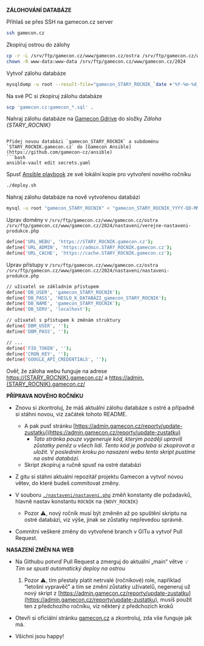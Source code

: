 **ZÁLOHOVÁNÍ DATABÁZE**

Přihlaš se přes SSH na gamecon.cz server

```bash
ssh gamecon.cz
```

Zkopíruj ostrou do zálohy

```bash
cp -r -L /srv/ftp/gamecon.cz/www/gamecon.cz/ostra /srv/ftp/gamecon.cz/www/gamecon.cz/2024
chown -R www-data:www-data /srv/ftp/gamecon.cz/www/gamecon.cz/2024
```

Vytvoř zálohu databáze

```bash
mysqldump -u root --result-file="gamecon_STARY_ROCNIK_`date +'%Y-%m-%d_%H-%M-%S'`-dump.sql" --extended-insert --routines --triggers --delayed-insert --no-tablespaces "d16779_gcostra"
```

Na své PC si zkopíruj zálohu databáze

```bash
scp 'gamecon.cz:gamecon_*.sql' .
```

Nahraj zálohu databáze
na [Gamecon Gdrive](https://drive.google.com/drive/folders/1QZIzXCrOQ2JMYi0EjI5EMbri0KHTJ9Nv?usp=drive_link) do složky
_Záloha {STARY_ROCNIK}_

```

Přidej novou databázi `gamecon_STARY_ROCNIK` a subdoménu `STARY_ROCNIK.gamecon.cz` do [Gamecon Ansible](https://github.com/gamecon-cz/ansible)
```bash
ansible-vault edit secrets.yaml
```

Spusť [Ansible playbook](https://github.com/gamecon-cz/ansible) ze své lokální kopie pro vytvoření nového ročníku

```bash
./deploy.sh
```

Nahraj zálohu databáze na nově vytvořenou databázi

```bash
mysql -u root "gamecon_STARY_ROCNIK" < "gamecon_STARY_ROCNIK_YYYY-DD-MM-HH-ii-ss-dump.sql"
```

Uprav domény
v `/srv/ftp/gamecon.cz/www/gamecon.cz/ostra /srv/ftp/gamecon.cz/www/gamecon.cz/2024/nastaveni/verejne-nastaveni-produkce.php`

```bash
define('URL_WEBU', 'https://STARY_ROCNIK.gamecon.cz');
define('URL_ADMIN', 'https://admin.STARY_ROCNIK.gamecon.cz');
define('URL_CACHE', 'https://cache.STARY_ROCNIK.gamecon.cz');
```

Uprav přístupy
v `/srv/ftp/gamecon.cz/www/gamecon.cz/ostra /srv/ftp/gamecon.cz/www/gamecon.cz/2024/nastaveni/nastaveni-produkce.php`

```bash
// uživatel se základním přístupem
define('DB_USER', 'gamecon_STARY_ROCNIK');
define('DB_PASS', 'HESLO_K_DATABAZI_gamecon_STARY_ROCNIK');
define('DB_NAME', 'gamecon_STARY_ROCNIK');
define('DB_SERV', 'localhost');

// uživatel s přístupem k změnám struktury
define('DBM_USER', '');
define('DBM_PASS', '');

// ...
define('FIO_TOKEN', '');
define('CRON_KEY', '');
define('GOOGLE_API_CREDENTIALS', '');
```

Ověř, že záloha webu funguje na adrese [https://{STARY\_ROCNIK}.gamecon.cz/](https://stary_rocnik.gamecon.cz/)
a [https://admin.{STARY\_ROCNIK}.gamecon.cz/](https://admin.stary_rocnik.gamecon.cz/)

**PŘÍPRAVA NOVÉHO ROČNÍKU**

- Znovu si zkontroluj, že máš aktuální zálohu databáze s ostré a případně si stáhni novou, viz začátek tohoto README.

    - A pak pusť
      stránku [https://admin.gamecon.cz/reporty/update-zustatku](https://admin.gamecon.cz/reporty/update-zustatku)
        - _Tato stránka pouze vygeneruje kód, kterým později upravíš zůstatky peněz u všech lidí. Tento kód je potřeba
          si zkopírovat a uložit. V posledním kroku po nasazení webu tento skript pustíme na ostré databázi._
    - Skript zkopíruj a ručně spusť na ostré databázi

- Z gitu si stáhni aktuální repozitář projektu Gamecon a vytvoř novou větev, do které budeš commitovat změny.

- V souboru [`./nastaveni/nastaveni.php`](./nastaveni/nastaveni.php) změň konstanty dle požadavků, hlavně nastav
  konstantu `ROCNIK` na `{NOVY_ROCNIK}`
    - Pozor ⚠️, nový ročník musí být změněn až po spuštění skriptu na ostré databázi, viz výše, jinak se zůstatky
      nepřevedou správně.

- Commitni veškeré změny do vytvořené branch v GITu a vytvoř Pull Request.

**NASAZENÍ ZMĚN NA WEB**

- Na Githubu potvrď Pull Request a zmerguj do aktuální „main“ větve
  *💡 Tím se spustí automatický deploy na ostrou*
    1. Pozor ⚠️, tím přestaly platit netrvalé (ročníkové) role, například “letošní vypravěč” a tím se změní zůstatky
       uživatelů, negeneruj už nový skript
       z [https://admin.gamecon.cz/reporty/update-zustatku](https://admin.gamecon.cz/reporty/update-zustatku), musíš
       použít ten z předchozího ročníku, viz některý z předchozích kroků

- Otevři si oficiální stránku [gamecon.cz](https://gamecon.cz/) a zkontroluj, zda vše funguje jak má.

- Všichni jsou happy!
